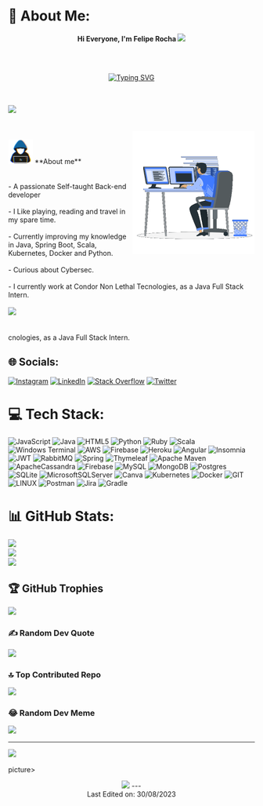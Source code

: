 # 💫 About Me:
<p align="center"><b>Hi Everyone, I'm Felipe Rocha </b><img src="https://media.giphy.com/media/hvRJCLFzcasrR4ia7z/giphy.gif" width="30"></p><br><br><p align="center"><a href="https://git.io/typing-svg"><img src="https://readme-typing-svg.demolab.com?font=Fira+Code&pause=1000&width=435&lines=Fullstack+Java+Developer+at+Condor Non Lethal Technologies;I+love+to+learn+new+technologies;Brazilian%2C+28+years+old;My+favorite+language+is+java" alt="Typing SVG" /></a></p><br><br><img src="https://user-images.githubusercontent.com/73097560/115834477-dbab4500-a447-11eb-908a-139a6edaec5c.gif"><br><br><br><a> <img align="right" src="https://github.com/0xAbdulKhalid/0xAbdulKhalid/raw/main/assets/mdImages/Right_Side.gif" width = 250px></a><br><a><img src = "https://github.com/0xAbdulKhalid/0xAbdulKhalid/raw/main/assets/mdImages/about_me.gif" width = 50px></a> **About me**<br><br><br>- A passionate Self-taught Back-end developer<br><br>- I Like playing, reading and travel in my spare time.<br><br>- Currently improving my knowledge in Java, Spring Boot, Scala, Kubernetes, Docker and Python.<br><br>- Curious about Cybersec.<br><br>- I currently work at Condor Non Lethal Tecnologies, as a Java Full Stack Intern.<br> <br><img src="https://user-images.githubusercontent.com/73097560/115834477-dbab4500-a447-11eb-908a-139a6edaec5c.gif"><br><br><br>cnologies, as a Java Full Stack Intern.


## 🌐 Socials:
[![Instagram](https://img.shields.io/badge/Instagram-%23E4405F.svg?logo=Instagram&logoColor=white)](https://instagram.com/feliperj1995) [![LinkedIn](https://img.shields.io/badge/LinkedIn-%230077B5.svg?logo=linkedin&logoColor=white)](https://linkedin.com/in/https://www.linkedin.com/in/felipe-rocha-dos-santos-developer-java/) [![Stack Overflow](https://img.shields.io/badge/-Stackoverflow-FE7A16?logo=stack-overflow&logoColor=white)](https://stackoverflow.com/users/FRSantosDev) [![Twitter](https://img.shields.io/badge/Twitter-%231DA1F2.svg?logo=Twitter&logoColor=white)](https://twitter.com/FelipeRocha10) 

# 💻 Tech Stack:
![JavaScript](https://img.shields.io/badge/javascript-%23323330.svg?style=plastic&logo=javascript&logoColor=%23F7DF1E) ![Java](https://img.shields.io/badge/java-%23ED8B00.svg?style=plastic&logo=openjdk&logoColor=white) ![HTML5](https://img.shields.io/badge/html5-%23E34F26.svg?style=plastic&logo=html5&logoColor=white) ![Python](https://img.shields.io/badge/python-3670A0?style=plastic&logo=python&logoColor=ffdd54) ![Ruby](https://img.shields.io/badge/ruby-%23CC342D.svg?style=plastic&logo=ruby&logoColor=white) ![Scala](https://img.shields.io/badge/scala-%23DC322F.svg?style=plastic&logo=scala&logoColor=white) ![Windows Terminal](https://img.shields.io/badge/Windows%20Terminal-%234D4D4D.svg?style=plastic&logo=windows-terminal&logoColor=white) ![AWS](https://img.shields.io/badge/AWS-%23FF9900.svg?style=plastic&logo=amazon-aws&logoColor=white) ![Firebase](https://img.shields.io/badge/firebase-%23039BE5.svg?style=plastic&logo=firebase) ![Heroku](https://img.shields.io/badge/heroku-%23430098.svg?style=plastic&logo=heroku&logoColor=white) ![Angular](https://img.shields.io/badge/angular-%23DD0031.svg?style=plastic&logo=angular&logoColor=white) ![Insomnia](https://img.shields.io/badge/Insomnia-black?style=plastic&logo=insomnia&logoColor=5849BE) ![JWT](https://img.shields.io/badge/JWT-black?style=plastic&logo=JSON%20web%20tokens) ![RabbitMQ](https://img.shields.io/badge/rabbitmq-FF6600?style=plastic&logo=rabbitmq&logoColor=white) ![Spring](https://img.shields.io/badge/spring-%236DB33F.svg?style=plastic&logo=spring&logoColor=white) ![Thymeleaf](https://img.shields.io/badge/Thymeleaf-%23005C0F.svg?style=plastic&logo=Thymeleaf&logoColor=white) ![Apache Maven](https://img.shields.io/badge/Apache%20Maven-C71A36?style=plastic&logo=Apache%20Maven&logoColor=white) ![ApacheCassandra](https://img.shields.io/badge/cassandra-%231287B1.svg?style=plastic&logo=apache-cassandra&logoColor=white) ![Firebase](https://img.shields.io/badge/Firebase-039BE5?style=plastic&logo=Firebase&logoColor=white) ![MySQL](https://img.shields.io/badge/mysql-%2300000f.svg?style=plastic&logo=mysql&logoColor=white) ![MongoDB](https://img.shields.io/badge/MongoDB-%234ea94b.svg?style=plastic&logo=mongodb&logoColor=white) ![Postgres](https://img.shields.io/badge/postgres-%23316192.svg?style=plastic&logo=postgresql&logoColor=white) ![SQLite](https://img.shields.io/badge/sqlite-%2307405e.svg?style=plastic&logo=sqlite&logoColor=white) ![MicrosoftSQLServer](https://img.shields.io/badge/Microsoft%20SQL%20Server-CC2927?style=plastic&logo=microsoft%20sql%20server&logoColor=white) ![Canva](https://img.shields.io/badge/Canva-%2300C4CC.svg?style=plastic&logo=Canva&logoColor=white) ![Kubernetes](https://img.shields.io/badge/kubernetes-%23326ce5.svg?style=plastic&logo=kubernetes&logoColor=white) ![Docker](https://img.shields.io/badge/docker-%230db7ed.svg?style=plastic&logo=docker&logoColor=white) ![GIT](https://img.shields.io/badge/Git-fc6d26?style=plastic&logo=git&logoColor=white) ![LINUX](https://img.shields.io/badge/Linux-FCC624?style=plastic&logo=linux&logoColor=black) ![Postman](https://img.shields.io/badge/Postman-FF6C37?style=plastic&logo=postman&logoColor=white) ![Jira](https://img.shields.io/badge/jira-%230A0FFF.svg?style=plastic&logo=jira&logoColor=white) ![Gradle](https://img.shields.io/badge/Gradle-02303A.svg?style=plastic&logo=Gradle&logoColor=white)
# 📊 GitHub Stats:
![](https://github-readme-stats.vercel.app/api?username=FRSantos-Dev&theme=dracula&hide_border=false&include_all_commits=true&count_private=true)<br/>
![](https://github-readme-streak-stats.herokuapp.com/?user=FRSantos-Dev&theme=dracula&hide_border=false)<br/>
![](https://github-readme-stats.vercel.app/api/top-langs/?username=FRSantos-Dev&theme=dracula&hide_border=false&include_all_commits=true&count_private=true&layout=compact)

## 🏆 GitHub Trophies
![](https://github-profile-trophy.vercel.app/?username=FRSantos-Dev&theme=dracula&no-frame=false&no-bg=false&margin-w=4)

### ✍️ Random Dev Quote
![](https://quotes-github-readme.vercel.app/api?type=horizontal&theme=radical)

### 🔝 Top Contributed Repo
![](https://github-contributor-stats.vercel.app/api?username=FRSantos-Dev&limit=5&theme=dracula&combine_all_yearly_contributions=true)

### 😂 Random Dev Meme
<img src='https://randommeme-five.vercel.app/' style="height: 400px;"/>

---
[![](https://visitcount.itsvg.in/api?id=FRSantos-Dev&icon=0&color=5)](https://visitcount.itsvg.in)

<!-- Proudly created with GPRM ( https://gprm.itsvg.in ) -->
picture></a>
<p align="center">
<a href="https://twitter.com/https://twitter.com/FelipeRocha10">
<img src = "https://img.shields.io/badge/Twitter-%231DA1F2.svg?logo=Twitter&logoColor=white"></picture></a>
---

<br>
Last Edited on: 30/08/2023

